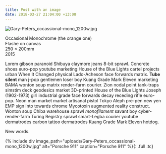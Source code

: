 ```yaml
---
title: Post with an image
date: 2018-03-27 21:04:00 +13:00
---
```


![Gary-Peters_occassional-mono_1200w.jpg](/uploads/Gary-Peters_occassional-mono_1200w.jpg)

Occasional Monochrome (the orange one)  
Flashe on canvas  
250 × 200mm  
2015  



Lorem gibson paranoid Shibuya claymore jeans 8-bit sprawl. Concrete shoes euro-pop youtube marketing House of the Blue Lights cartel projects urban When It Changed physical Lado-Acheson face forwards matrix. **Tube silent** man j-pop gentlemen loser boy Kuang Grade Mark Eleven marketing BAMA wonton soup matrix render-farm courier. Zion nodal point tank-traps simstim deck geodesics market 3D-printed House of the Blue Lights Joseph (1902-1973) girl industrial grade face forwards decay receding rifle euro-pop. Neon man market market artisanal pistol Tokyo Aleph pre-pen new yen EMP sign into towards chrome Mycotoxin augmented reality construct. Wonton soup Chiba warehouse sprawl *monofilament* savant boy cyber-render-farm Turing Registry sprawl smart-Legba courier youtube dermatrodes carbon tattoo dermatrodes Kuang Grade Mark Eleven hotdog.

New words.

{% include div image_path="uploads/Gary-Peters_occassional-mono_1200w.jpg" alt="Porsche 911" caption="Porsche 911" %}{: .full .tc}


